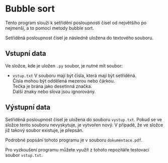 # Bubble sort
Tento program slouží k setřídění posloupnosti čísel od největšího po nejmenší, a to pomocí metody bubble sort.

Setříděná posloupnost čísel je následně uložena do textového souboru.

## Vstupní data 
Ve složce, kde je uložen `.py` soubor, je nutné mít soubor:
* `vstup.txt`
V souboru mají být čísla, která mají být setříděná.\
Čísla mohou být oddělená mezerou nebo čárkou.\
Tečka je brána jako desetinná značka.\
Další znaky nebo slova jsou ignorovány.

## Výstupní data
Setříděná posloupnost čísel je uložena do souboru `vystup.txt`. Pokud se ve složce tento souboru nevyskytuje, je vytvořen nový. V případě, že ve složce již takový soubor existuje, je přepsán.

Podrobné popsání tohoto programu je v souboru `dokumentace.pdf`.

Pro vyzkoušení programu můžete využít z tohoto repozitáře testovací soubor `vstup.txt`.
